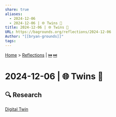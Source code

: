 ```yaml
---
share: true
aliases:
  - 2024-12-06
  - 2024-12-06 | 🌐 Twins 👯
title: 2024-12-06 | 🌐 Twins 👯
URL: https://bagrounds.org/reflections/2024-12-06
Author: "[[bryan-grounds]]"
tags: 
---
```

[Home](../index.md) > [Reflections](./index.md) | [⏮️](./2024-12-05.md) [⏭️](./2024-12-07.md)  
# 2024-12-06 | 🌐 Twins 👯  
## 🔍 Research  
[Digital Twin](../topics/digital-twin.md)  
